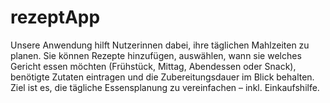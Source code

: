 # rezeptApp

Unsere Anwendung hilft Nutzerinnen dabei, ihre täglichen Mahlzeiten zu planen. Sie können Rezepte hinzufügen, auswählen, wann sie welches Gericht essen möchten (Frühstück, Mittag, Abendessen oder Snack), benötigte Zutaten eintragen und die Zubereitungsdauer im Blick behalten. Ziel ist es, die tägliche Essensplanung zu vereinfachen – inkl. Einkaufshilfe.